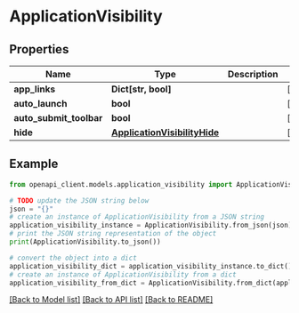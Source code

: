 # ApplicationVisibility


## Properties

Name | Type | Description | Notes
------------ | ------------- | ------------- | -------------
**app_links** | **Dict[str, bool]** |  | [optional] 
**auto_launch** | **bool** |  | [optional] 
**auto_submit_toolbar** | **bool** |  | [optional] 
**hide** | [**ApplicationVisibilityHide**](ApplicationVisibilityHide.md) |  | [optional] 

## Example

```python
from openapi_client.models.application_visibility import ApplicationVisibility

# TODO update the JSON string below
json = "{}"
# create an instance of ApplicationVisibility from a JSON string
application_visibility_instance = ApplicationVisibility.from_json(json)
# print the JSON string representation of the object
print(ApplicationVisibility.to_json())

# convert the object into a dict
application_visibility_dict = application_visibility_instance.to_dict()
# create an instance of ApplicationVisibility from a dict
application_visibility_from_dict = ApplicationVisibility.from_dict(application_visibility_dict)
```
[[Back to Model list]](../README.md#documentation-for-models) [[Back to API list]](../README.md#documentation-for-api-endpoints) [[Back to README]](../README.md)


